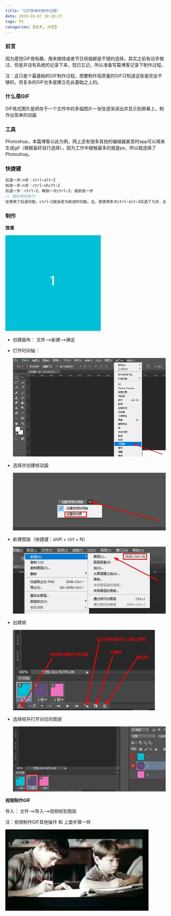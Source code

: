 ```yaml
---
title: "GIF简单的制作过程"
date: 2019-03-07 10:28:27
tags: PS
categories: [技术, 冷宫]
---
```


### 前言

因为感觉GIF很有趣，用来搞怪或者节日祝福都是不错的选择，其实之前有动手做过，但是并没有系统的记录下来，现已忘记，所以准备写篇博客记录下制作过程。

注：这只是个最基础的GIF制作过程，想要制作高质量的GIF只知道这些是完全不够的，但复杂的GIF也多是建立在此基础之上的。

### 什么是GIF

GIF格式图片是把存于一个文件中的多幅图片一张张逐渐读出并显示到屏幕上，制作出简单的动画

### 工具

Photoshop，本篇博客以此为例，网上还有很多其他的编辑器甚至时app可以用来生成gif（根据喜好自行选择），因为工作中接触最多的就是ps，所以就选择了Photoshop。

### 快捷键

```js
后退一步/n步：ctrl+alt+Z
前进一步/n步：ctrl+shift+Z
后退一步：ctrl+Z，再按一次ctrl+Z，就前进一步
// 很好用的技巧：
在使用了后退功能，ctrl+Z就会变为前进的功能。且，若使用多次ctrl+alt+Z后退了几步，此时使用ctrl+Z会直接前进到最后一步。
```



### 制作

**效果**

![img](/images/gif/gif.gif)

- 创建画布： 文件—>新建—>确定

- 打开时间轴：

  ![img](/images/gif/time.webp)

- 选择并创建帧动画

  ![img](/images/gif/create.jpg)

- 新建图层（快捷键：shift + ctrl + N）

  ![img](/images/gif/tuceng.webp)

- 创建帧

  ![img](/images/gif/bar.jpg)

- 选择帧并打开对应的图层

  ![img](/images/gif/zhen.webp)

**视频制作GIF**

导入： 文件—>导入—>视频帧到图层

注：视频制作GIF其他操作 和 上面步骤一样

![img](/images/gif/music.webp)

